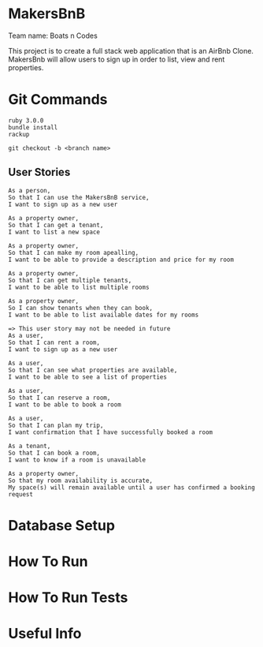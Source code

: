 # MakersBnB

Team name: Boats n Codes 

This project is to create a full stack web application that is an AirBnb Clone. MakersBnb will allow users to sign up in order to list, view and rent properties. 


# Git Commands 
```
ruby 3.0.0
bundle install
rackup
```

```
git checkout -b <branch name>
```

## User Stories

```
As a person,
So that I can use the MakersBnB service,
I want to sign up as a new user
```
```
As a property owner, 
So that I can get a tenant,
I want to list a new space
```
```
As a property owner,
So that I can make my room apealling,
I want to be able to provide a description and price for my room
```
```
As a property owner,
So that I can get multiple tenants, 
I want to be able to list multiple rooms
```
```
As a property owner,
So I can show tenants when they can book,
I want to be able to list available dates for my rooms
```
```
=> This user story may not be needed in future
As a user,
So that I can rent a room,
I want to sign up as a new user
```
```
As a user,
So that I can see what properties are available,
I want to be able to see a list of properties
```
```
As a user,
So that I can reserve a room,
I want to be able to book a room
```
```
As a user,
So that I can plan my trip,
I want confirmation that I have successfully booked a room
```
```
As a tenant,
So that I can book a room,
I want to know if a room is unavailable
```
```
As a property owner,
So that my room availability is accurate,
My space(s) will remain available until a user has confirmed a booking request
```

# Database Setup

# How To Run 

# How To Run Tests

# Useful Info